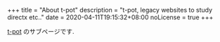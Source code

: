 ﻿+++
title = "About t-pot"
description = "t-pot, legacy websites to study directx etc.."
date = 2020-04-11T19:15:32+08:00
noLicense = true
+++

 [t-pot](https://t-pot.com/) のサブページです.
